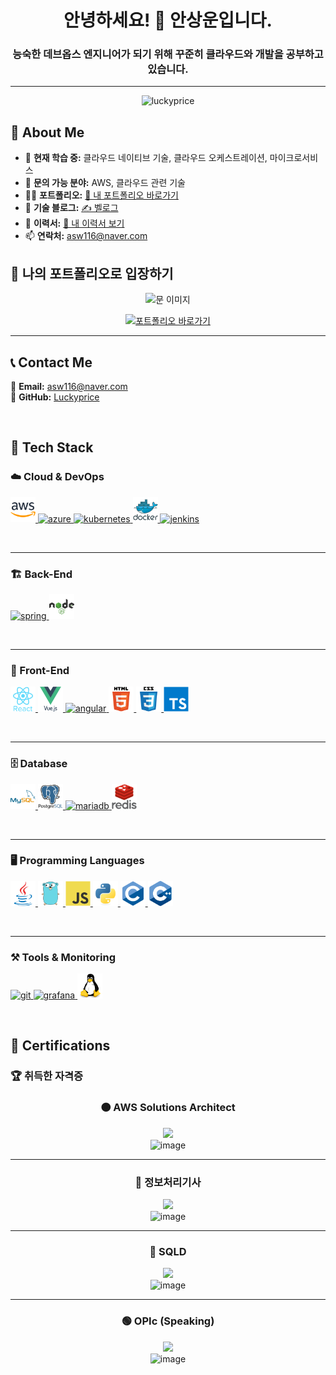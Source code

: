 <h1 align="center">안녕하세요! 👋 안상운입니다.</h1>
<h3 align="center">능숙한 데브옵스 엔지니어가 되기 위해 꾸준히 클라우드와 개발을 공부하고 있습니다.</h3>

---

<p align="center">
  <img src="https://komarev.com/ghpvc/?username=luckyprice&label=👀 Profile%20Views&color=0e75b6&style=flat" alt="luckyprice" />
</p>

## 🚀 About Me  
- 🌱 **현재 학습 중:** 클라우드 네이티브 기술, 클라우드 오케스트레이션, 마이크로서비스  
- 💬 **문의 가능 분야:** AWS, 클라우드 관련 기술  
- 👨‍💻 **포트폴리오:** [📌 내 포트폴리오 바로가기](http://mysimplebucketproject.s3-website.ap-northeast-2.amazonaws.com/)  
- 📝 **기술 블로그:** [✍️ 벨로그](https://velog.io/@luckyprice1103/posts)  
- 📄 **이력서:** [📄 내 이력서 보기](https://docs.google.com/document/d/1MCI4kZbToS_R2OD44BezJXwFQSnJz4jXeeBXh1DGv0U/edit?usp=sharing)  
- 📫 **연락처:** asw116@naver.com  

## 🚪 **나의 포트폴리오로 입장하기**  

<p align="center">
  <img src="https://github.com/user-attachments/assets/2b32016c-89b7-4d08-8008-aa69f5824597" alt="문 이미지" width="400">
</p>

<p align="center">
  <a href="http://mysimplebucketproject.s3-website.ap-northeast-2.amazonaws.com/" target="_blank">
    <img src="https://img.shields.io/badge/🚪%20CLICK%20TO%20ENTER%20MY%20PORTFOLIO-222222?style=for-the-badge&logo=door&logoColor=white" alt="포트폴리오 바로가기">
  </a>
</p>

---

## 📞 Contact Me  
📧 **Email:** asw116@naver.com  
📌 **GitHub:** [Luckyprice](https://github.com/luckyprice)  



&nbsp; 
## 🔧 Tech Stack


### ☁️ Cloud & DevOps  
<p align="left">
  <a href="https://aws.amazon.com" target="_blank" rel="noreferrer">
    <img src="https://raw.githubusercontent.com/devicons/devicon/master/icons/amazonwebservices/amazonwebservices-original-wordmark.svg" alt="aws" width="40" height="40"/>
  </a>
  <a href="https://azure.microsoft.com/en-in/" target="_blank" rel="noreferrer">
    <img src="https://www.vectorlogo.zone/logos/microsoft_azure/microsoft_azure-icon.svg" alt="azure" width="40" height="40"/>
  </a>
  <a href="https://kubernetes.io" target="_blank" rel="noreferrer">
    <img src="https://www.vectorlogo.zone/logos/kubernetes/kubernetes-icon.svg" alt="kubernetes" width="40" height="40"/>
  </a>
  <a href="https://www.docker.com/" target="_blank" rel="noreferrer">
    <img src="https://raw.githubusercontent.com/devicons/devicon/master/icons/docker/docker-original-wordmark.svg" alt="docker" width="40" height="40"/>
  </a>
  <a href="https://www.jenkins.io" target="_blank" rel="noreferrer">
    <img src="https://www.vectorlogo.zone/logos/jenkins/jenkins-icon.svg" alt="jenkins" width="40" height="40"/>
  </a>
</p>
&nbsp;

---

### 🏗️ Back-End  
<p align="left">
  <a href="https://spring.io/" target="_blank" rel="noreferrer">
    <img src="https://www.vectorlogo.zone/logos/springio/springio-icon.svg" alt="spring" width="40" height="40"/>
  </a>
  <a href="https://nodejs.org" target="_blank" rel="noreferrer">
    <img src="https://raw.githubusercontent.com/devicons/devicon/master/icons/nodejs/nodejs-original-wordmark.svg" alt="nodejs" width="40" height="40"/>
  </a>
</p>
&nbsp; 

---

### 🎨 Front-End  
<p align="left">
  <a href="https://reactjs.org/" target="_blank" rel="noreferrer">
    <img src="https://raw.githubusercontent.com/devicons/devicon/master/icons/react/react-original-wordmark.svg" alt="react" width="40" height="40"/>
  </a>
  <a href="https://vuejs.org/" target="_blank" rel="noreferrer">
    <img src="https://raw.githubusercontent.com/devicons/devicon/master/icons/vuejs/vuejs-original-wordmark.svg" alt="vuejs" width="40" height="40"/>
  </a>
  <a href="https://angular.io" target="_blank" rel="noreferrer">
    <img src="https://angular.io/assets/images/logos/angular/angular.svg" alt="angular" width="40" height="40"/>
  </a>
  <a href="https://www.w3.org/html/" target="_blank" rel="noreferrer">
    <img src="https://raw.githubusercontent.com/devicons/devicon/master/icons/html5/html5-original-wordmark.svg" alt="html5" width="40" height="40"/>
  </a>
  <a href="https://www.w3schools.com/css/" target="_blank" rel="noreferrer">
    <img src="https://raw.githubusercontent.com/devicons/devicon/master/icons/css3/css3-original-wordmark.svg" alt="css3" width="40" height="40"/>
  </a>
  <a href="https://www.typescriptlang.org/" target="_blank" rel="noreferrer">
    <img src="https://raw.githubusercontent.com/devicons/devicon/master/icons/typescript/typescript-original.svg" alt="typescript" width="40" height="40"/>
  </a>
</p>
&nbsp; 

---

### 🗄️ Database  
<p align="left">
  <a href="https://www.mysql.com/" target="_blank" rel="noreferrer">
    <img src="https://raw.githubusercontent.com/devicons/devicon/master/icons/mysql/mysql-original-wordmark.svg" alt="mysql" width="40" height="40"/>
  </a>
  <a href="https://www.postgresql.org" target="_blank" rel="noreferrer">
    <img src="https://raw.githubusercontent.com/devicons/devicon/master/icons/postgresql/postgresql-original-wordmark.svg" alt="postgresql" width="40" height="40"/>
  </a>
  <a href="https://mariadb.org/" target="_blank" rel="noreferrer">
    <img src="https://www.vectorlogo.zone/logos/mariadb/mariadb-icon.svg" alt="mariadb" width="40" height="40"/>
  </a>
  <a href="https://redis.io" target="_blank" rel="noreferrer">
    <img src="https://raw.githubusercontent.com/devicons/devicon/master/icons/redis/redis-original-wordmark.svg" alt="redis" width="40" height="40"/>
  </a>
</p>
&nbsp; 

---

### 🖥️ Programming Languages  
<p align="left">
  <a href="https://www.java.com" target="_blank" rel="noreferrer">
    <img src="https://raw.githubusercontent.com/devicons/devicon/master/icons/java/java-original.svg" alt="java" width="40" height="40"/>
  </a>
  <a href="https://golang.org" target="_blank" rel="noreferrer">
    <img src="https://raw.githubusercontent.com/devicons/devicon/master/icons/go/go-original.svg" alt="go" width="40" height="40"/>
  </a>
  <a href="https://developer.mozilla.org/en-US/docs/Web/JavaScript" target="_blank" rel="noreferrer">
    <img src="https://raw.githubusercontent.com/devicons/devicon/master/icons/javascript/javascript-original.svg" alt="javascript" width="40" height="40"/>
  </a>
  <a href="https://www.python.org" target="_blank" rel="noreferrer">
    <img src="https://raw.githubusercontent.com/devicons/devicon/master/icons/python/python-original.svg" alt="python" width="40" height="40"/>
  </a>
  <a href="https://www.cprogramming.com/" target="_blank" rel="noreferrer">
    <img src="https://raw.githubusercontent.com/devicons/devicon/master/icons/c/c-original.svg" alt="c" width="40" height="40"/>
  </a>
  <a href="https://www.w3schools.com/cpp/" target="_blank" rel="noreferrer">
    <img src="https://raw.githubusercontent.com/devicons/devicon/master/icons/cplusplus/cplusplus-original.svg" alt="cplusplus" width="40" height="40"/>
  </a>
</p>
&nbsp; 

---

### ⚒️ Tools & Monitoring  
<p align="left">
  <a href="https://git-scm.com/" target="_blank" rel="noreferrer">
    <img src="https://www.vectorlogo.zone/logos/git-scm/git-scm-icon.svg" alt="git" width="40" height="40"/>
  </a>
  <a href="https://grafana.com" target="_blank" rel="noreferrer">
    <img src="https://www.vectorlogo.zone/logos/grafana/grafana-icon.svg" alt="grafana" width="40" height="40"/>
  </a>
  <a href="https://www.linux.org/" target="_blank" rel="noreferrer">
    <img src="https://raw.githubusercontent.com/devicons/devicon/master/icons/linux/linux-original.svg" alt="linux" width="40" height="40"/>
  </a>
</p>

&nbsp; 

## 📜 Certifications  

### 🏆 취득한 자격증  

<div align="center">

### 🟠 AWS Solutions Architect  
<img src="https://img.shields.io/badge/AWS%20Certified-SAA--C03-232F3E?style=for-the-badge&logo=amazonaws&logoColor=white"><br>
![image](https://github.com/user-attachments/assets/e88ab1aa-b017-4ed6-ba7e-29c39936438b)


---

### 🔵 정보처리기사  
<img src="https://img.shields.io/badge/%EC%A0%95%EB%B3%B4%EC%B2%98%EB%A6%AC%EA%B8%B0%EC%82%AC-Passed-blue?style=for-the-badge"><br>
![image](https://github.com/user-attachments/assets/a2217a92-7f1a-4872-a717-50fb85f5456e)

---

### 🔵 SQLD
<img src="https://img.shields.io/badge/%EC%A0%95%EB%B3%B4%EC%B2%98%EB%A6%AC%EA%B8%B0%EC%82%AC-Passed-blue?style=for-the-badge"><br>
![image](https://github.com/user-attachments/assets/cf90d0c5-b2a3-404b-b144-e70b734f0b4f)

---

### 🟢 OPIc (Speaking)  
<img src="https://img.shields.io/badge/OPIc-IH-orange?style=for-the-badge"><br>
![image](https://github.com/user-attachments/assets/9ba75a65-7ed5-4d6b-a78d-2c812462cd99)

